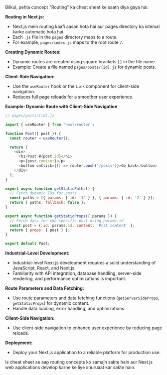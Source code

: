 Bilkul, pehla concept "Routing" ka cheat sheet ke saath diya gaya hai:

**Routing in Next.js:**
- Next.js mein routing kaafi aasan hota hai aur pages directory ka istemal karke automatic hota hai.
- Each `.js` file in the `pages` directory maps to a route.
- For example, `pages/index.js` maps to the root route `/`.

**Creating Dynamic Routes:**
- Dynamic routes are created using square brackets `[]` in the file name.
- Example: Create a file named `pages/posts/[id].js` for dynamic posts.

**Client-Side Navigation:**
- Use the `useRouter` hook or the `Link` component for client-side navigation.
- Reduces full page reloads for a smoother user experience.

**Example: Dynamic Route with Client-Side Navigation**
```javascript
// pages/posts/[id].js

import { useRouter } from 'next/router';

function Post({ post }) {
  const router = useRouter();

  return (
    <div>
      <h1>Post #{post.id}</h1>
      <p>{post.content}</p>
      <button onClick={() => router.push('/posts')}>Go back</button>
    </div>
  );
}

export async function getStaticPaths() {
  // Fetch dynamic IDs for posts
  const paths = [{ params: { id: '1' } }, { params: { id: '2' } }];
  return { paths, fallback: false };
}

export async function getStaticProps({ params }) {
  // Fetch data for the specific post using params.id
  const post = { id: params.id, content: 'Post content' };
  return { props: { post } };
}

export default Post;
```

**Industrial-Level Development:**
- Industrial-level Next.js development requires a solid understanding of JavaScript, React, and Next.js.
- Familiarity with API integration, database handling, server-side rendering, and performance optimizations is important.

**Route Parameters and Data Fetching:**
- Use route parameters and data fetching functions (`getServerSideProps`, `getStaticProps`) for dynamic content.
- Handle data loading, error handling, and optimizations.

**Client-Side Navigation:** 
- Use client-side navigation to enhance user experience by reducing page reloads.

**Deployment:** 
- Deploy your Next.js application to a reliable platform for production use.

Is cheat sheet se aap routing concepts ko samajh sakte hain aur Next.js web applications develop karne ke liye shuruaat kar sakte hain.
